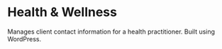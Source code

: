 # Health & Wellness

Manages client contact information for a health practitioner. Built using WordPress.
